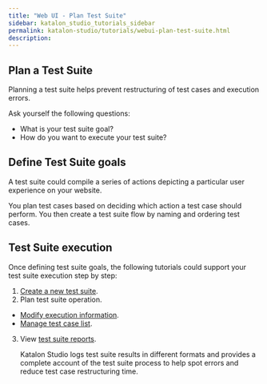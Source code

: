 ```yaml
---
title: "Web UI - Plan Test Suite"
sidebar: katalon_studio_tutorials_sidebar
permalink: katalon-studio/tutorials/webui-plan-test-suite.html
description:
---
```


## Plan a Test Suite

Planning a test suite helps prevent restructuring of test cases and execution errors.

Ask yourself the following questions:
* What is your test suite goal?
* How do you want to execute your test suite?

## Define Test Suite goals

A test suite could compile a series of actions depicting a particular user experience on your website.

You plan test cases based on deciding which action a test case should perform. You then create a test suite flow by naming and ordering test cases.

## Test Suite execution

Once defining test suite goals, the following tutorials could support your test suite execution step by step:
1. [Create a new test suite](https://docs.katalon.com/katalon-studio/docs/test-suite.html#create-a-new-test-suite).
2. Plan test suite operation.
* [Modify execution information](https://docs.katalon.com/katalon-studio/docs/test-suite.html#modify-execution-information).
* [Manage test case list](https://docs.katalon.com/katalon-studio/docs/test-suite.html#manage-test-case-list).
3. View [test suite reports](https://docs.katalon.com/katalon-studio/docs/test-suite-report.html#test-suite-report).

    Katalon Studio logs test suite results in different formats and provides a complete account of the test suite process to help spot errors and reduce test case restructuring time.
